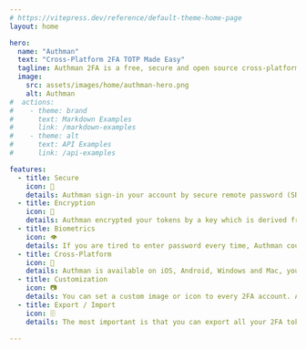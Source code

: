 ```yaml
---
# https://vitepress.dev/reference/default-theme-home-page
layout: home

hero:
  name: "Authman"
  text: "Cross-Platform 2FA TOTP Made Easy"
  tagline: Authman 2FA is a free, secure and open source cross-platform app to help you manage your 2-step authentication tokens on iOS, Android and desktop, and securely sync them between devices.
  image:
    src: assets/images/home/authman-hero.png
    alt: Authman
#  actions:
#    - theme: brand
#      text: Markdown Examples
#      link: /markdown-examples
#    - theme: alt
#      text: API Examples
#      link: /api-examples

features:
  - title: Secure
    icon: 🔐
    details: Authman sign-in your account by secure remote password (SRP) protocol, your plain password will never be stored or transmitted to server.
  - title: Encryption
    icon: 🔑
    details: Authman encrypted your tokens by a key which is derived from your master password. You must provide your password when everytime you access the app. Since your password will never store in memory or server, no one can fetch your plain 2FA tokens. 
  - title: Biometrics
    icon: 👁️
    details: If you are tired to enter password every time, Authman could sign-in by Touch ID or Face ID, that can skip the tedious steps.
  - title: Cross-Platform
    icon: 📱
    details: Authman is available on iOS, Android, Windows and Mac, you just need to create an account, then you can sync your tokens between multiple devices.
  - title: Customization
    icon: 📷
    details: You can set a custom image or icon to every 2FA account. Authman provides font-awesome as built-in icon set, and you can also paste or upload your own image as account logo. 
  - title: Export / Import
    icon: 🗄️
    details: The most important is that you can export all your 2FA tokens to JSON format if you finally decided move to another app. Authman is open, just export tokens for any purpose you want.

---
```

